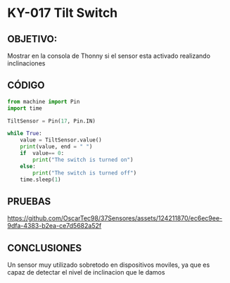 # KY-017 Tilt Switch

## OBJETIVO:

Mostrar en la consola de Thonny si el sensor esta activado realizando inclinaciones

## CÓDIGO
```python
from machine import Pin
import time

TiltSensor = Pin(17, Pin.IN)

while True:
    value = TiltSensor.value()
    print(value, end = " ")
    if  value== 0:
        print("The switch is turned on")
    else:
        print("The switch is turned off")
    time.sleep(1)      
```

## PRUEBAS

https://github.com/OscarTec98/37Sensores/assets/124211870/ec6ec9ee-9dfa-4383-b2ea-ce7d5682a52f

## CONCLUSIONES
Un sensor muy utilizado sobretodo en dispositivos moviles, ya que es capaz de detectar el nivel de inclinacion que le damos
